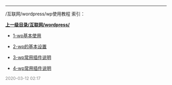 
----

/互联网/wordpress/wp使用教程 索引：


**[上一级目录/互联网/wordpress/](/互联网/wordpress/)**

- [1-wp基本使用](/互联网/wordpress/wp使用教程/1-wp基本使用)

- [2-wp的基本设置](/互联网/wordpress/wp使用教程/2-wp的基本设置)

- [3-wp常用插件说明](/互联网/wordpress/wp使用教程/3-wp常用插件说明)

- [4-wp常用插件说明](/互联网/wordpress/wp使用教程/4-wp常用插件说明)


<font size=2 color='grey'> 2020-03-12 02:17 </font>